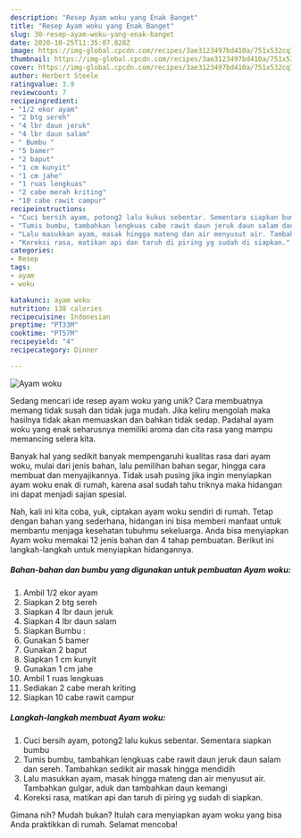 ```yaml
---
description: "Resep Ayam woku yang Enak Banget"
title: "Resep Ayam woku yang Enak Banget"
slug: 30-resep-ayam-woku-yang-enak-banget
date: 2020-10-25T11:35:07.828Z
image: https://img-global.cpcdn.com/recipes/3ae3123497bd410a/751x532cq70/ayam-woku-foto-resep-utama.jpg
thumbnail: https://img-global.cpcdn.com/recipes/3ae3123497bd410a/751x532cq70/ayam-woku-foto-resep-utama.jpg
cover: https://img-global.cpcdn.com/recipes/3ae3123497bd410a/751x532cq70/ayam-woku-foto-resep-utama.jpg
author: Herbert Steele
ratingvalue: 3.9
reviewcount: 7
recipeingredient:
- "1/2 ekor ayam"
- "2 btg sereh"
- "4 lbr daun jeruk"
- "4 lbr daun salam"
- " Bumbu "
- "5 bamer"
- "2 baput"
- "1 cm kunyit"
- "1 cm jahe"
- "1 ruas lengkuas"
- "2 cabe merah kriting"
- "10 cabe rawit campur"
recipeinstructions:
- "Cuci bersih ayam, potong2 lalu kukus sebentar. Sementara siapkan bumbu"
- "Tumis bumbu, tambahkan lengkuas cabe rawit daun jeruk daun salam dan sereh. Tambahkan sedikit air masak hingga mendidih"
- "Lalu masukkan ayam, masak hingga mateng dan air menyusut air. Tambahkan gulgar, aduk dan tambahkan daun kemangi"
- "Koreksi rasa, matikan api dan taruh di piring yg sudah di siapkan."
categories:
- Resep
tags:
- ayam
- woku

katakunci: ayam woku 
nutrition: 138 calories
recipecuisine: Indonesian
preptime: "PT33M"
cooktime: "PT57M"
recipeyield: "4"
recipecategory: Dinner

---
```



![Ayam woku](https://img-global.cpcdn.com/recipes/3ae3123497bd410a/751x532cq70/ayam-woku-foto-resep-utama.jpg)

Sedang mencari ide resep ayam woku yang unik? Cara membuatnya memang tidak susah dan tidak juga mudah. Jika keliru mengolah maka hasilnya tidak akan memuaskan dan bahkan tidak sedap. Padahal ayam woku yang enak seharusnya memiliki aroma dan cita rasa yang mampu memancing selera kita.

Banyak hal yang sedikit banyak mempengaruhi kualitas rasa dari ayam woku, mulai dari jenis bahan, lalu pemilihan bahan segar, hingga cara membuat dan menyajikannya. Tidak usah pusing jika ingin menyiapkan ayam woku enak di rumah, karena asal sudah tahu triknya maka hidangan ini dapat menjadi sajian spesial.




Nah, kali ini kita coba, yuk, ciptakan ayam woku sendiri di rumah. Tetap dengan bahan yang sederhana, hidangan ini bisa memberi manfaat untuk membantu menjaga kesehatan tubuhmu sekeluarga. Anda bisa menyiapkan Ayam woku memakai 12 jenis bahan dan 4 tahap pembuatan. Berikut ini langkah-langkah untuk menyiapkan hidangannya.

<!--inarticleads1-->

##### Bahan-bahan dan bumbu yang digunakan untuk pembuatan Ayam woku:

1. Ambil 1/2 ekor ayam
1. Siapkan 2 btg sereh
1. Siapkan 4 lbr daun jeruk
1. Siapkan 4 lbr daun salam
1. Siapkan  Bumbu :
1. Gunakan 5 bamer
1. Gunakan 2 baput
1. Siapkan 1 cm kunyit
1. Gunakan 1 cm jahe
1. Ambil 1 ruas lengkuas
1. Sediakan 2 cabe merah kriting
1. Siapkan 10 cabe rawit campur




<!--inarticleads2-->

##### Langkah-langkah membuat Ayam woku:

1. Cuci bersih ayam, potong2 lalu kukus sebentar. Sementara siapkan bumbu
1. Tumis bumbu, tambahkan lengkuas cabe rawit daun jeruk daun salam dan sereh. Tambahkan sedikit air masak hingga mendidih
1. Lalu masukkan ayam, masak hingga mateng dan air menyusut air. Tambahkan gulgar, aduk dan tambahkan daun kemangi
1. Koreksi rasa, matikan api dan taruh di piring yg sudah di siapkan.




Gimana nih? Mudah bukan? Itulah cara menyiapkan ayam woku yang bisa Anda praktikkan di rumah. Selamat mencoba!
